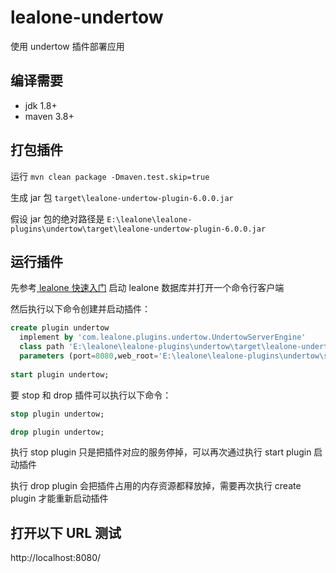 # lealone-undertow

使用 undertow 插件部署应用


## 编译需要

* jdk 1.8+
* maven 3.8+


## 打包插件

运行 `mvn clean package -Dmaven.test.skip=true`

生成 jar 包 `target\lealone-undertow-plugin-6.0.0.jar`

假设 jar 包的绝对路径是 `E:\lealone\lealone-plugins\undertow\target\lealone-undertow-plugin-6.0.0.jar`


## 运行插件

先参考[ lealone 快速入门](https://github.com/lealone/Lealone-Docs/blob/master/应用文档/Lealone数据库快速入门.md) 启动 lealone 数据库并打开一个命令行客户端

然后执行以下命令创建并启动插件：

```sql
create plugin undertow
  implement by 'com.lealone.plugins.undertow.UndertowServerEngine' 
  class path 'E:\lealone\lealone-plugins\undertow\target\lealone-undertow-plugin-6.0.0.jar'
  parameters (port=8080,web_root='E:\lealone\lealone-plugins\undertow\src\test\resources\web');
 
start plugin undertow;
```

要 stop 和 drop 插件可以执行以下命令：

```sql
stop plugin undertow;

drop plugin undertow;
```

执行 stop plugin 只是把插件对应的服务停掉，可以再次通过执行 start plugin 启动插件

执行 drop plugin 会把插件占用的内存资源都释放掉，需要再次执行 create plugin 才能重新启动插件


## 打开以下 URL 测试

http://localhost:8080/


